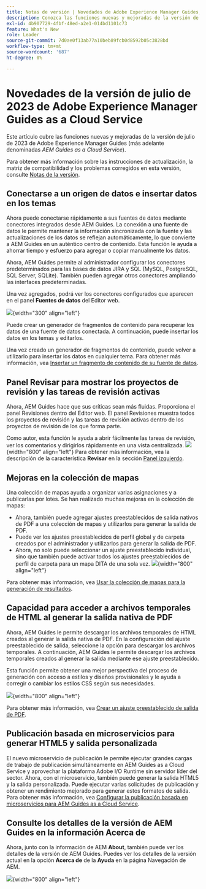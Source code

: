 ```yaml
---
title: Notas de versión | Novedades de Adobe Experience Manager Guides, versión de julio de 2023
description: Conozca las funciones nuevas y mejoradas de la versión de julio de 2023 de Adobe Experience Manager Guides as a Cloud Service
exl-id: 4b907729-4fbf-48ed-a2e1-014bd1101c73
feature: What's New
role: Leader
source-git-commit: 7d0ae0f13ab77a10beb89fcb0d8592b05c3828bd
workflow-type: tm+mt
source-wordcount: '687'
ht-degree: 0%

---
```


# Novedades de la versión de julio de 2023 de Adobe Experience Manager Guides as a Cloud Service

Este artículo cubre las funciones nuevas y mejoradas de la versión de julio de 2023 de Adobe Experience Manager Guides (más adelante denominadas *AEM Guides as a Cloud Service*).

Para obtener más información sobre las instrucciones de actualización, la matriz de compatibilidad y los problemas corregidos en esta versión, consulte [Notas de la versión](release-notes-2023-7-0.md).

## Conectarse a un origen de datos e insertar datos en los temas

Ahora puede conectarse rápidamente a sus fuentes de datos mediante conectores integrados desde AEM Guides. La conexión a una fuente de datos le permite mantener la información sincronizada con la fuente y las actualizaciones de los datos se reflejan automáticamente, lo que convierte a AEM Guides en un auténtico centro de contenido. Esta función le ayuda a ahorrar tiempo y esfuerzo para agregar o copiar manualmente los datos.

Ahora, AEM Guides permite al administrador configurar los conectores predeterminados para las bases de datos JIRA y SQL (MySQL, PostgreSQL, SQL Server, SQLite). También pueden agregar otros conectores ampliando las interfaces predeterminadas.

Una vez agregados, podrá ver los conectores configurados que aparecen en el panel **Fuentes de datos** del Editor web.

![](assets/code-snippet-generator.png){width="300" align="left"}

Puede crear un generador de fragmentos de contenido para recuperar los datos de una fuente de datos conectada. A continuación, puede insertar los datos en los temas y editarlos.

Una vez creado un generador de fragmentos de contenido, puede volver a utilizarlo para insertar los datos en cualquier tema. Para obtener más información, vea [Insertar un fragmento de contenido de su fuente de datos](../user-guide/web-editor-content-snippet.md).



## Panel Revisar para mostrar los proyectos de revisión y las tareas de revisión activas

Ahora, AEM Guides hace que sus críticas sean más fluidas. Proporciona el panel Revisiones dentro del Editor web. El panel Revisiones muestra todos los proyectos de revisión y las tareas de revisión activas dentro de los proyectos de revisión de los que forma parte.

Como autor, esta función le ayuda a abrir fácilmente las tareas de revisión, ver los comentarios y dirigirlos rápidamente en una vista centralizada.
![](assets/active-review-task-comments.png){width="800" align="left"}
Para obtener más información, vea la descripción de la característica **Revisar** en la sección [Panel izquierdo](../user-guide/web-editor-features.md#id2051EA0M0HS).


## Mejoras en la colección de mapas

Una colección de mapas ayuda a organizar varias asignaciones y a publicarlas por lotes. Se han realizado muchas mejoras en la colección de mapas:

- Ahora, también puede agregar ajustes preestablecidos de salida nativos de PDF a una colección de mapas y utilizarlos para generar la salida de PDF.
- Puede ver los ajustes preestablecidos de perfil global y de carpeta creados por el administrador y utilizarlos para generar la salida de PDF.
- Ahora, no solo puede seleccionar un ajuste preestablecido individual, sino que también puede activar todos los ajustes preestablecidos de perfil de carpeta para un mapa DITA de una sola vez.
  ![](assets/edit-map-collection.png){width="800" align="left"}

Para obtener más información, vea [Usar la colección de mapas para la generación de resultados](../user-guide/generate-output-use-map-collection-output-generation.md).

## Capacidad para acceder a archivos temporales de HTML al generar la salida nativa de PDF

Ahora, AEM Guides le permite descargar los archivos temporales de HTML creados al generar la salida nativa de PDF. En la configuración del ajuste preestablecido de salida, seleccione la opción para descargar los archivos temporales.  A continuación, AEM Guides le permite descargar los archivos temporales creados al generar la salida mediante ese ajuste preestablecido.

Esta función permite obtener una mejor perspectiva del proceso de generación con acceso a estilos y diseños provisionales y le ayuda a corregir o cambiar los estilos CSS según sus necesidades.

![](assets/native-pdf-advanced-settings.png){width="800" align="left"}

Para obtener más información, vea [Crear un ajuste preestablecido de salida de PDF](../web-editor/native-pdf-web-editor.md#create-output-preset).

## Publicación basada en microservicios para generar HTML5 y salida personalizada

El nuevo microservicio de publicación le permite ejecutar grandes cargas de trabajo de publicación simultáneamente en AEM Guides as a Cloud Service y aprovechar la plataforma Adobe I/O Runtime sin servidor líder del sector. Ahora, con el microservicio, también puede generar la salida HTML5 y la salida personalizada.
Puede ejecutar varias solicitudes de publicación y obtener un rendimiento mejorado para generar estos formatos de salida.
Para obtener más información, vea [Configurar la publicación basada en microservicios para AEM Guides as a Cloud Service](../knowledge-base/publishing/configure-microservices.md).

## Consulte los detalles de la versión de AEM Guides en la información Acerca de

Ahora, junto con la información de AEM **About**, también puede ver los detalles de la versión de AEM Guides. Puedes ver los detalles de la versión actual en la opción **Acerca de** de la **Ayuda** en la página Navegación de AEM.

![](assets/about-aem-help.png){width="800" align="left"}
